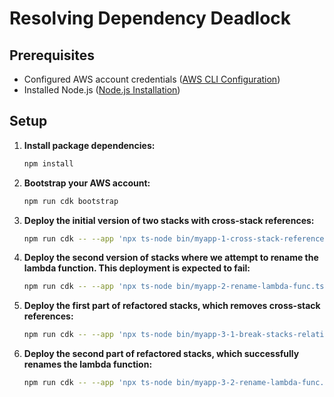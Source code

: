 # Resolving Dependency Deadlock

## Prerequisites
- Configured AWS account credentials ([AWS CLI Configuration](https://docs.aws.amazon.com/cli/latest/userguide/cli-configure-files.html))
- Installed Node.js ([Node.js Installation](https://nodejs.org/))

## Setup

1. **Install package dependencies:**
    ```bash
    npm install
    ```

2. **Bootstrap your AWS account:**
    ```bash
    npm run cdk bootstrap
    ```

3. **Deploy the initial version of two stacks with cross-stack references:**
    ```bash
    npm run cdk -- --app 'npx ts-node bin/myapp-1-cross-stack-references.ts' deploy '*'
    ```

4. **Deploy the second version of stacks where we attempt to rename the lambda function. This deployment is expected to fail:**
    ```bash
    npm run cdk -- --app 'npx ts-node bin/myapp-2-rename-lambda-func.ts' deploy '*'
    ```

5. **Deploy the first part of refactored stacks, which removes cross-stack references:**
    ```bash
    npm run cdk -- --app 'npx ts-node bin/myapp-3-1-break-stacks-relationships.ts' deploy '*'
    ```

6. **Deploy the second part of refactored stacks, which successfully renames the lambda function:**
    ```bash
    npm run cdk -- --app 'npx ts-node bin/myapp-3-2-rename-lambda-func.ts' deploy '*'
    ```
